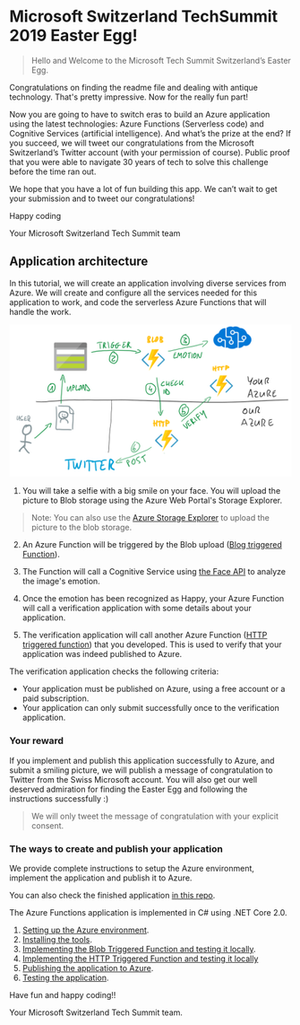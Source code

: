 # Microsoft Switzerland TechSummit 2019 Easter Egg!

> Hello and Welcome to the Microsoft Tech Summit Switzerland’s Easter Egg.
 
Congratulations on finding the readme file and dealing with antique technology. That's pretty impressive. Now for the really fun part!
 
Now you are going to have to switch eras to build an Azure application using the latest technologies: Azure Functions (Serverless code) and Cognitive Services (artificial intelligence). And what’s the prize at the end? If you succeed, we will tweet our congratulations from the Microsoft Switzerland’s Twitter account (with your permission of course). Public proof that you were able to navigate 30 years of tech to solve this challenge before the time ran out. 
 
We hope that you have a lot of fun building this app.  We can’t wait to get your submission and to tweet our congratulations!
 
Happy coding

Your Microsoft Switzerland Tech Summit team

## Application architecture

In this tutorial, we will create an application involving diverse services from Azure. We will create and configure all the services needed for this application to work, and code the serverless Azure Functions that will handle the work.

![Workflow](./Doc/Img/000.png)

1. You will take a selfie with a big smile on your face. You will upload the picture to Blob storage using the Azure Web Portal's Storage Explorer.

> Note: You can also use the [Azure Storage Explorer](TODO) to upload the picture to the blob storage.

2. An Azure Function will be triggered by the Blob upload ([Blog triggered Function](TODO)). 

3. The Function will call a Cognitive Service using [the Face API](TODO) to analyze the image's emotion.

4. Once the emotion has been recognized as Happy, your Azure Function will call a verification application with some details about your application.

5. The verification application will call another Azure Function ([HTTP triggered function](TODO)) that you developed. This is used to verify that your application was indeed published to Azure.

The verification application checks the following criteria:

- Your application must be published on Azure, using a free account or a paid subscription.
- Your application can only submit successfully once to the verification application.

### Your reward

If you implement and publish this application successfully to Azure, and submit a smiling picture, we will publish a message of congratulation to Twitter from the Swiss Microsoft account. You will also get our well deserved admiration for finding the Easter Egg and following the instructions successfully :)

> We will only tweet the message of congratulation with your explicit consent.

### The ways to create and publish your application

We provide complete instructions to setup the Azure environment, implement the application and publish it to Azure.

You can also check the finished application [in this repo](TODO).

The Azure Functions application is implemented in C# using .NET Core 2.0.

1. [Setting up the Azure environment](./Doc/01-settingup.md).
2. [Installing the tools](./Doc/02-installing-tools.md).
3. [Implementing the Blob Triggered Function and testing it locally](./Doc/03a-blob-function.md).
4. [Implementing the HTTP Triggered Function and testing it locally](./Doc/03b-httpfunction.md)
5. [Publishing the application to Azure](./Doc/04-publishing.md).
6. [Testing the application](./Doc/05-testing.md).

Have fun and happy coding!!

Your Microsoft Switzerland Tech Summit team. 
